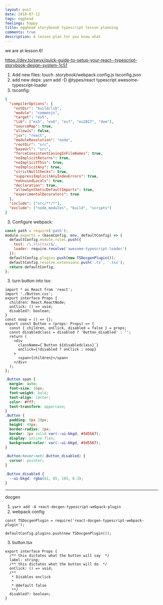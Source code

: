 ```yaml
---
layout: post
date: 2018-07-12
tags: egghead
feelings: happy
title: egghead storyboook typescript lesson planning
comments: true
description: A lesson plan for you know what
---
```



we are at lesson 6!

https://dev.to/swyx/quick-guide-to-setup-your-react--typescript-storybook-design-system-1c51

1. Add new files: touch .storybook/webpack.config.js tsconfig.json
2. add new deps: yarn add -D @types/react typescript awesome-typescript-loader
3. tsconfig:

```json
{
  "compilerOptions": {
    "outDir": "build/lib",
    "module": "commonjs",
    "target": "es5",
    "lib": ["es5", "es6", "es7", "es2017", "dom"],
    "sourceMap": true,
    "allowJs": false,
    "jsx": "react",
    "moduleResolution": "node",
    "rootDir": "src",
    "baseUrl": "src",
    "forceConsistentCasingInFileNames": true,
    "noImplicitReturns": true,
    "noImplicitThis": true,
    "noImplicitAny": true,
    "strictNullChecks": true,
    "suppressImplicitAnyIndexErrors": true,
    "noUnusedLocals": true,
    "declaration": true,
    "allowSyntheticDefaultImports": true,
    "experimentalDecorators": true
  },
  "include": ["src/**/*"],
  "exclude": ["node_modules", "build", "scripts"]
}

```

3. Configure webpack: 

```js
const path = require('path');
module.exports = (baseConfig, env, defaultConfig) => {
  defaultConfig.module.rules.push({
    test: /\.(ts|tsx)$/,
    loader: require.resolve('awesome-typescript-loader')
  });
  defaultConfig.plugins.push(new TSDocgenPlugin());
  defaultConfig.resolve.extensions.push('.ts', '.tsx');
  return defaultConfig;
};
```

3. turn button into tsx:

```tsx
import * as React from 'react';
import './Button.css';
export interface Props {
  children: React.ReactNode;
  onClick: () => void;
  disabled?: boolean;
}
const noop = () => {};
export const Button = (props: Props) => {
  const { children, onClick, disabled = false } = props;
  const disabledclass = disabled ? 'Button_disabled' : '';
  return (
    <div
      className={`Button ${disabledclass}`}
      onClick={!disabled ? onClick : noop}
    >
      <span>{children}</span>
    </div>
  );
};

```

```css
.Button span {
  margin: auto;
  font-size: 16px;
  font-weight: bold;
  text-align: center;
  color: #fff;
  text-transform: uppercase;
}
.Button {
  padding: 0px 20px;
  height: 49px;
  border-radius: 2px;
  border: 2px solid var(--ui-bkgd, #3d5567);
  display: inline-flex;
  background-color: var(--ui-bkgd, #3d5567);
}

.Button:hover:not(.Button_disabled) {
  cursor: pointer;
}

.Button_disabled {
  --ui-bkgd: rgba(61, 85, 103, 0.3);
}
```

---

docgen

1. `yarn add -D react-docgen-typescript-webpack-plugin`
2.  webpack config

`const TSDocgenPlugin = require('react-docgen-typescript-webpack-plugin');`

`defaultConfig.plugins.push(new TSDocgenPlugin());`

3. button.tsx

```tsx
export interface Props {
  /** this dictates what the button will say  */
  label: string;
  /** this dictates what the button will do  */
  onClick: () => void;
  /**
   * Disables onclick
   *
   * @default false
   **/
  disabled?: boolean;
}
```
